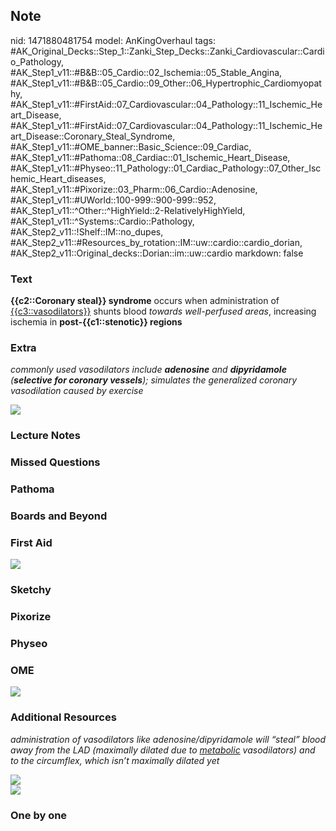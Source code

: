 ## Note
nid: 1471880481754
model: AnKingOverhaul
tags: #AK_Original_Decks::Step_1::Zanki_Step_Decks::Zanki_Cardiovascular::Cardio_Pathology, #AK_Step1_v11::#B&B::05_Cardio::02_Ischemia::05_Stable_Angina, #AK_Step1_v11::#B&B::05_Cardio::09_Other::06_Hypertrophic_Cardiomyopathy, #AK_Step1_v11::#FirstAid::07_Cardiovascular::04_Pathology::11_Ischemic_Heart_Disease, #AK_Step1_v11::#FirstAid::07_Cardiovascular::04_Pathology::11_Ischemic_Heart_Disease::Coronary_Steal_Syndrome, #AK_Step1_v11::#OME_banner::Basic_Science::09_Cardiac, #AK_Step1_v11::#Pathoma::08_Cardiac::01_Ischemic_Heart_Disease, #AK_Step1_v11::#Physeo::11_Pathology::01_Cardiac_Pathology::07_Other_Ischemic_Heart_diseases, #AK_Step1_v11::#Pixorize::03_Pharm::06_Cardio::Adenosine, #AK_Step1_v11::#UWorld::100-999::900-999::952, #AK_Step1_v11::^Other::^HighYield::2-RelativelyHighYield, #AK_Step1_v11::^Systems::Cardio::Pathology, #AK_Step2_v11::!Shelf::IM::no_dupes, #AK_Step2_v11::#Resources_by_rotation::IM::uw::cardio::cardio_dorian, #AK_Step2_v11::Original_decks::Dorian::im::uw::cardio
markdown: false

### Text
<b>{{c2::Coronary steal}} syndrome</b> occurs when administration
of <u>{{c3::vasodilators}}</u> shunts blood <i>towards</i>
<i>well-perfused areas</i>, increasing ischemia in
<b>post-{{c1::stenotic}} regions</b>

### Extra
<i>commonly used vasodilators include <b>adenosine</b> and
<b>dipyridamole</b> (<b>selective for coronary vessels</b>);
simulates the generalized coronary vasodilation caused by
exercise</i>
<div><img src=
"Coronary%20steal%20syndrome_1606536512076.png"></div>

### Lecture Notes


### Missed Questions


### Pathoma


### Boards and Beyond


### First Aid
<img src="tmpaEP_cE.png">

### Sketchy


### Pixorize


### Physeo


### OME
<div class="ome-widget">
  <a href="https://onlinemeded.org/spa/cardiac?ref=anki"><img src=
  "_OME_AnkiFlashcards_Topic_6.png"></a>
</div>

### Additional Resources
<i>administration of vasodilators like adenosine/dipyridamole will
“steal” blood away from the LAD (maximally dilated due to
<u>metabolic</u> vasodilators) and to the circumflex, which isn’t
maximally dilated yet</i>
<div>
  <img class="resizer" src="paste-201704549122049.jpg" style="">
  <div><img class="resizer" src="paste-1543181749452801.jpg" style=
  ""></div>
</div>

### One by one

